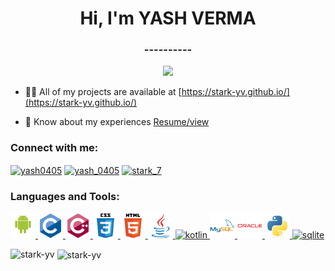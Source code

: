 <h1 align="center">Hi, I'm YASH VERMA</h1>
<h3 align="center">----------</h3>

<p align="center">
  <img width=800 src="https://github-profile-trophy.vercel.app/?username=STARK-yv&column=7&theme=gruvbox&no-frame=true"/>
  </p>

- 👨‍💻 All of my projects are available at [https://stark-yv.github.io/](https://stark-yv.github.io/)

- 📄 Know about my experiences [Resume/view](https://drive.google.com/file/d/19mc5qCPC83P9tmeD3TNWzl3NNVksNJov/view?usp=sharing/view)


<h3 align="left">Connect with me:</h3>
<p align="left">
<a href="https://linkedin.com/in/yash0405" target="blank"><img align="center" src="https://cdn.jsdelivr.net/npm/simple-icons@3.0.1/icons/linkedin.svg" alt="yash0405" height="30" width="40" /></a>
<a href="https://instagram.com/yash_0405" target="blank"><img align="center" src="https://cdn.jsdelivr.net/npm/simple-icons@3.0.1/icons/instagram.svg" alt="yash_0405" height="30" width="40" /></a>
<a href="https://www.hackerearth.com/stark_7" target="blank"><img align="center" src="https://cdn.jsdelivr.net/npm/simple-icons@3.0.1/icons/hackerearth.svg" alt="stark_7" height="30" width="40" /></a>
</p>

<h3 align="left">Languages and Tools:</h3>
<p align="left"> <a href="https://developer.android.com" target="_blank"> <img src="https://raw.githubusercontent.com/devicons/devicon/master/icons/android/android-original-wordmark.svg" alt="android" width="40" height="40"/> </a> <a href="https://www.cprogramming.com/" target="_blank"> <img src="https://raw.githubusercontent.com/devicons/devicon/master/icons/c/c-original.svg" alt="c" width="40" height="40"/> </a> <a href="https://www.w3schools.com/cpp/" target="_blank"> <img src="https://raw.githubusercontent.com/devicons/devicon/master/icons/cplusplus/cplusplus-original.svg" alt="cplusplus" width="40" height="40"/> </a> <a href="https://www.w3schools.com/css/" target="_blank"> <img src="https://raw.githubusercontent.com/devicons/devicon/master/icons/css3/css3-original-wordmark.svg" alt="css3" width="40" height="40"/> </a> <a href="https://www.w3.org/html/" target="_blank"> <img src="https://raw.githubusercontent.com/devicons/devicon/master/icons/html5/html5-original-wordmark.svg" alt="html5" width="40" height="40"/> </a> <a href="https://www.java.com" target="_blank"> <img src="https://raw.githubusercontent.com/devicons/devicon/master/icons/java/java-original.svg" alt="java" width="40" height="40"/> </a> <a href="https://kotlinlang.org" target="_blank"> <img src="https://www.vectorlogo.zone/logos/kotlinlang/kotlinlang-icon.svg" alt="kotlin" width="40" height="40"/> </a> <a href="https://www.mysql.com/" target="_blank"> <img src="https://raw.githubusercontent.com/devicons/devicon/master/icons/mysql/mysql-original-wordmark.svg" alt="mysql" width="40" height="40"/> </a> <a href="https://www.oracle.com/" target="_blank"> <img src="https://raw.githubusercontent.com/devicons/devicon/master/icons/oracle/oracle-original.svg" alt="oracle" width="40" height="40"/> </a> <a href="https://www.python.org" target="_blank"> <img src="https://raw.githubusercontent.com/devicons/devicon/master/icons/python/python-original.svg" alt="python" width="40" height="40"/> </a> <a href="https://www.sqlite.org/" target="_blank"> <img src="https://www.vectorlogo.zone/logos/sqlite/sqlite-icon.svg" alt="sqlite" width="40" height="40"/> </a> </p>

<p><img align="left" src="https://github-readme-stats.vercel.app/api/top-langs?username=stark-yv&show_icons=true&locale=en&layout=compact" alt="stark-yv" /></p>

<p>&nbsp;<img align="center" src="https://github-readme-stats.vercel.app/api?username=stark-yv&show_icons=true&locale=en" alt="stark-yv" /></p>
